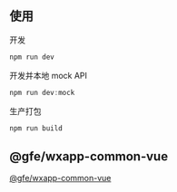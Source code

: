 ## 使用

开发

```js
npm run dev
```

开发并本地 mock API

```js
npm run dev:mock
```

生产打包

```js
npm run build
```

## @gfe/wxapp-common-vue

[@gfe/wxapp-common-vue](http://git.dianpingoa.com/v2/sh/projects/~WUXUEQIAN/repos/wxapp-common/browse)
